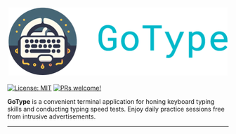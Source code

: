<h3 align="center">
  <a href="https://github.com/soleimanim/gotype/blob/main/.assets/logo.png?raw=true">
  <img src="https://github.com/soleimanim/gotype/blob/main/.assets/logo.png?raw=true" alt="gotype logo" width="500">
  </a>
</h3>

[![License: MIT](https://img.shields.io/badge/License-MIT-yellow.svg)](https://opensource.org/licenses/MIT)
[![PRs welcome!](https://img.shields.io/badge/PRs-welcome-brightgreen.svg)](https://github.com/soleimanim/gotype)

**GoType** is a convenient terminal application for honing keyboard typing skills and conducting typing speed tests. Enjoy daily practice sessions free from intrusive advertisements.

<hr />
